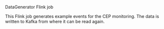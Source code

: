 DataGenerator Flink job

This Flink job generates example events for the CEP monitoring.
The data is written to Kafka from where it can be read again.